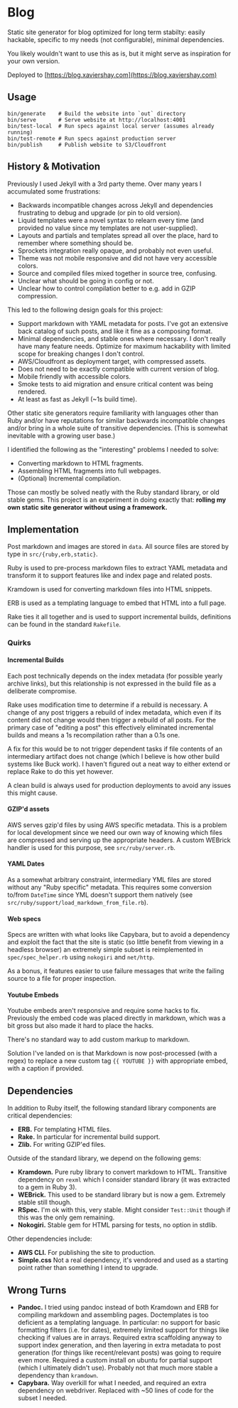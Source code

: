 # Blog

Static site generator for blog optimized for long term stabilty: easily
hackable, specific to my needs (not configurable), minimal dependencies.

You likely wouldn't want to use this as is, but it might serve as inspiration
for your own version.

Deployed to [https://blog.xaviershay.com](https://blog.xaviershay.com)

## Usage

    bin/generate    # Build the website into `out` directory
    bin/serve       # Serve website at http://localhost:4001
    bin/test-local  # Run specs against local server (assumes already running)
    bin/test-remote # Run specs against production server
    bin/publish     # Publish website to S3/Cloudfront

## History & Motivation

Previously I used Jekyll with a 3rd party theme. Over many years I accumulated
some frustrations:

* Backwards incompatible changes across Jekyll and dependencies frustrating to
  debug and upgrade (or pin to old version).
* Liquid templates were a novel syntax to relearn every time (and provided no
  value since my templates are not user-supplied).
* Layouts and partials and templates spread all over the place, hard to
  remember where something should be.
* Sprockets integration really opaque, and probably not even useful.
* Theme was not mobile responsive and did not have very accessible colors.
* Source and compiled files mixed together in source tree, confusing.
* Unclear what should be going in config or not.
* Unclear how to control compilation better to e.g. add in GZIP compression.

This led to the following design goals for this project:

* Support markdown with YAML metadata for posts. I've got an extensive back
  catalog of such posts, and like it fine as a composing format.
* Minimal dependencies, and stable ones where necessary.  I don't really have
  many feature needs. Optimize for maximum hackability with limited scope for
  breaking changes I don't control.
* AWS/Cloudfront as deployment target, with compressed assets.
* Does not need to be exactly compatible with current version of blog.
* Mobile friendly with accessible colors.
* Smoke tests to aid migration and ensure critical content was being rendered.
* At least as fast as Jekyll (~1s build time).

Other static site generators require familiarity with languages other than Ruby
and/or have reputations for similar backwards incompatible changes and/or bring
in a whole suite of transitive dependencies. (This is somewhat inevitable with
a growing user base.)

I identified the following as the "interesting" problems I needed to
solve:

* Converting markdown to HTML fragments.
* Assembling HTML fragments into full webpages.
* (Optional) Incremental compilation.

Those can mostly be solved neatly with the Ruby standard library, or old stable
gems. This project is an experiment in doing exactly that: **rolling my own
static site generator without using a framework.**

## Implementation

Post markdown and images are stored in `data`. All source files are stored by
type in `src/{ruby,erb,static}`.

Ruby is used to pre-process markdown files to extract YAML metadata and
transform it to support features like and index page and related posts.

Kramdown is used for converting markdown files into HTML snippets.

ERB is used as a templating language to embed that HTML into a full page.

Rake ties it all together and is used to support incremental builds,
definitions can be found in the standard `Rakefile`.

### Quirks

#### Incremental Builds

Each post technically depends on the index metadata (for possible yearly
archive links), but this relationship is not expressed in the build file as a
deliberate compromise.

Rake uses modification time to determine if a rebuild is necessary. A change of
any post triggers a rebuild of index metadata, which even if its content did
not change would then trigger a rebuild of all posts. For the primary case of
"editing a post" this effectively eliminated incremental builds and means a 1s
recompilation rather than a 0.1s one.

A fix for this would be to not trigger dependent tasks if file contents of an
intermediary artifact does not change (which I believe is how other build
systems like Buck work). I haven't figured out a neat way to either extend or
replace Rake to do this yet however.

A clean build is always used for production deployments to avoid any issues
this might cause.

#### GZIP'd assets

AWS serves gzip'd files by using AWS specific metadata. This is a problem for
local development since we need our own way of knowing which files are
compressed and serving up the appropriate headers. A custom WEBrick handler is
used for this purpose, see `src/ruby/server.rb`.

#### YAML Dates

As a somewhat arbitrary constraint, intermediary YML files are stored without
any "Ruby specific" metadata. This requires some conversion to/from `DateTime`
since YML doesn't support them natively (see
`src/ruby/support/load_markdown_from_file.rb`).

#### Web specs

Specs are written with what looks like Capybara, but to avoid a dependency and
exploit the fact that the site is static (so little benefit from viewing in a
headless browser) an extremely simple subset is reimplemented in
`spec/spec_helper.rb` using `nokogiri` and `net/http`.

As a bonus, it features easier to use failure messages that write the failing
source to a file for proper inspection.

#### Youtube Embeds

Youtube embeds aren't responsive and require some hacks to fix. Previously the
embed code was placed directly in markdown, which was a bit gross but also made
it hard to place the hacks.

There's no standard way to add custom markup to markdown.

Solution I've landed on is that Markdown is now post-processed (with a regex)
to replace a new custom tag `{{ YOUTUBE }}` with appropriate embed, with a
caption if provided.

## Dependencies

In addition to Ruby itself, the following standard library components are
critical dependencies:

* **ERB.** For templating HTML files.
* **Rake.** In particular for incremental build support.
* **Zlib.** For writing GZIP'ed files.

Outside of the standard library, we depend on the following gems:

* **Kramdown.** Pure ruby library to convert markdown to HTML. Transitive
  dependency on `rexml` which I consider standard library (it was extracted
  to a gem in Ruby 3).
* **WEBrick.** This used to be standard library but is now a gem. Extremely
  stable still though.
* **RSpec.** I'm ok with this, very stable. Might consider `Test::Unit`
  though if this was the only gem remaining.
* **Nokogiri.** Stable gem for HTML parsing for tests, no option in stdlib.

Other dependencies include:

* **AWS CLI.** For publishing the site to production.
* **Simple.css** Not a real dependency, it's vendored and used as a starting
  point rather than something I intend to upgrade.

## Wrong Turns

* **Pandoc.** I tried using pandoc instead of both Kramdown and ERB for
  compiling markdown and assembling pages. Doctemplates is too deficient as a
  templating language. In particular: no support for basic formatting filters
  (i.e. for dates), extremely limited support for things like checking if
  values are in arrays. Required extra scaffolding anyway to support index
  generation, and then layering in extra metadata to post generation (for
  things like recent/relevant posts) was going to require even more. Required a
  custom install on ubuntu for partial support (which I ultimately didn't use).
  Probably not that much more stable a dependency than `kramdown`.
* **Capybara.** Way overkill for what I needed, and required an extra
  dependency on webdriver. Replaced with ~50 lines of code for the subset I
  needed.
